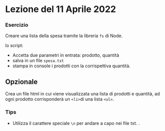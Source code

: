 # Lezione del 11 Aprile 2022

### Esercizio

Creare una lista della spesa tramite la libreria `fs` di Node.

lo script:

- Accetta due parametri in entrata: prodotto, quantità
- salva in un file `spesa.txt`
- stampa in console i prodotti con la corrispettiva quantità.

## Opzionale

Crea un file html in cui viene visualizzata una lista di prodotti e quantità, ad ogni prodotto corrisponderà un `<li>`di una lista `<ul>`.

### Tips

- Utilizza il carattere speciale `\n` per andare a capo nei file txt.
.
